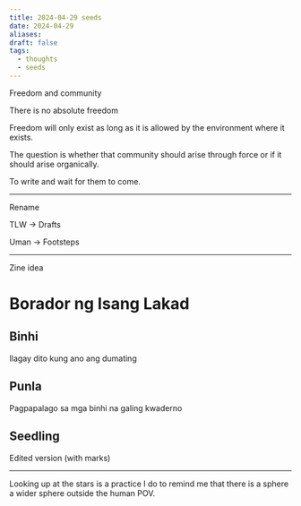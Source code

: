 ```yaml
---
title: 2024-04-29 seeds
date: 2024-04-29
aliases: 
draft: false
tags:
  - thoughts
  - seeds
---
```

Freedom and community

There is no absolute freedom

Freedom will only exist as long as it is allowed by the environment where it exists.

The question is whether that community should arise through force or if it should arise organically.

To write and wait for them to come.

***

Rename

TLW -> Drafts

Uman -> Footsteps

***

Zine idea
# Borador ng Isang Lakad

## Binhi

Ilagay dito kung ano ang dumating

## Punla

Pagpapalago sa mga binhi na galing kwaderno

## Seedling

Edited version (with marks)

***

Looking up at the stars is a practice I do to remind me that there is a sphere a wider sphere outside the human POV.